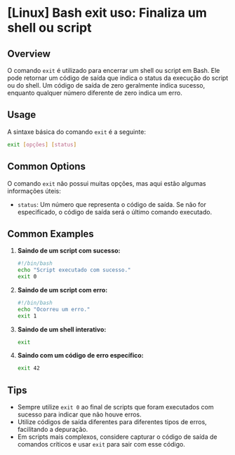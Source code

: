 # [Linux] Bash exit uso: Finaliza um shell ou script

## Overview
O comando `exit` é utilizado para encerrar um shell ou script em Bash. Ele pode retornar um código de saída que indica o status da execução do script ou do shell. Um código de saída de zero geralmente indica sucesso, enquanto qualquer número diferente de zero indica um erro.

## Usage
A sintaxe básica do comando `exit` é a seguinte:

```bash
exit [opções] [status]
```

## Common Options
O comando `exit` não possui muitas opções, mas aqui estão algumas informações úteis:

- `status`: Um número que representa o código de saída. Se não for especificado, o código de saída será o último comando executado.

## Common Examples

1. **Saindo de um script com sucesso:**
   ```bash
   #!/bin/bash
   echo "Script executado com sucesso."
   exit 0
   ```

2. **Saindo de um script com erro:**
   ```bash
   #!/bin/bash
   echo "Ocorreu um erro."
   exit 1
   ```

3. **Saindo de um shell interativo:**
   ```bash
   exit
   ```

4. **Saindo com um código de erro específico:**
   ```bash
   exit 42
   ```

## Tips
- Sempre utilize `exit 0` ao final de scripts que foram executados com sucesso para indicar que não houve erros.
- Utilize códigos de saída diferentes para diferentes tipos de erros, facilitando a depuração.
- Em scripts mais complexos, considere capturar o código de saída de comandos críticos e usar `exit` para sair com esse código.